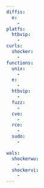 ```yaml
---
diffis:
  e:
    -
platfs:
  htbvip:
    -
curls:
  shocker:
    -
functions:
  unix:
    -
  e:
    -
  htbvip:
    -
  fuzz:
    -
  cve:
    -
  rce:
    -
  sudo:
    -

wals:
  shockerwu:
    -
  shockervi:
    -
---
```

